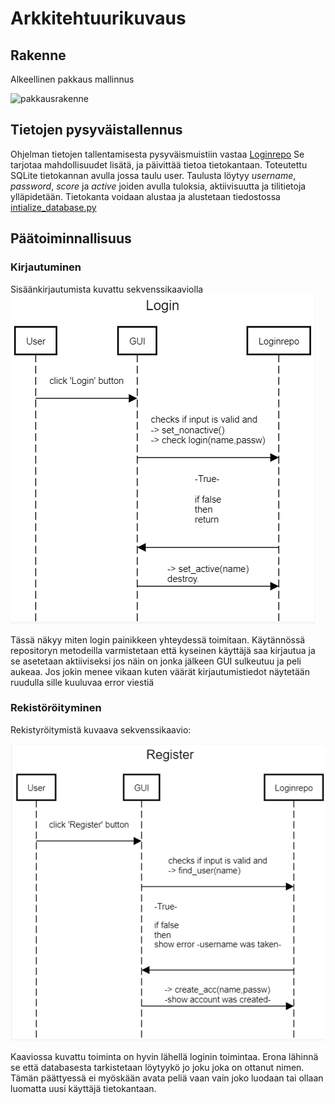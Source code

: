 # Arkkitehtuurikuvaus

## Rakenne

Alkeellinen pakkaus mallinnus

![pakkausrakenne](https://github.com/JuusoSaavalainen/ot-harjoitusty-/blob/main/dokumentaatio/kuvat/pakkausrakenne.png)


## Tietojen pysyväistallennus

Ohjelman tietojen tallentamisesta pysyväismuistiin vastaa [Loginrepo](https://github.com/JuusoSaavalainen/yatzy_game/blob/main/src/repot/yatzyrepo.py)
Se tarjotaa mahdollisuudet lisätä, ja päivittää tietoa tietokantaan. Toteutettu SQLite tietokannan avulla jossa taulu user.
Taulusta löytyy *username*, *password*, *score* ja *active* joiden avulla tuloksia, aktiivisuutta ja tilitietoja ylläpidetään.
Tietokanta voidaan alustaa ja alustetaan tiedostossa [intialize_database.py](https://github.com/JuusoSaavalainen/yatzy_game/blob/main/src/data/intialize_database.py)

## Päätoiminnallisuus

### Kirjautuminen

Sisäänkirjautumista kuvattu sekvenssikaaviolla 
![](https://github.com/JuusoSaavalainen/yatzy_game/blob/main/dokumentaatio/kuvat/login_sekvenssi.png)

Tässä näkyy miten login painikkeen yhteydessä toimitaan. Käytännössä repositoryn metodeilla varmistetaan että kyseinen käyttäjä saa kirjautua ja se asetetaan aktiiviseksi jos näin on jonka jälkeen GUI sulkeutuu ja peli aukeaa. Jos jokin menee vikaan kuten väärät kirjautumistiedot näytetään ruudulla sille kuuluvaa error viestiä


### Rekistöröityminen

Rekistyröitymistä kuvaava sekvenssikaavio:

![](https://github.com/JuusoSaavalainen/yatzy_game/blob/main/dokumentaatio/kuvat/registerreal.png)

Kaaviossa kuvattu toiminta on hyvin lähellä loginin toimintaa. Erona lähinnä se että databasesta tarkistetaan löytyykö jo joku joka on ottanut nimen.
Tämän päättyessä ei myöskään avata peliä vaan vain joko luodaan tai ollaan luomatta uusi käyttäjä tietokantaan.




